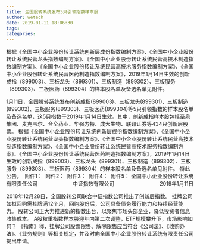 ```yaml
---
title: 全国股转系统发布5只引领指数样本股
author: wetech
date: 2019-01-11 18:06:30
tags: 
categories: 
---
```

根据《全国中小企业股份转让系统创新层成份指数编制方案》、《全国中小企业股份转让系统民营龙头指数编制方案》、《全国中小企业股份转让系统民营高技术制造指数编制方案》、《全国中小企业股份转让系统民营高技术服务指数编制方案》、《全国中小企业股份转让系统民营医药制造指数编制方案》，2019年1月14日生效的创新成指（899003）、三板龙头（899301）、三板制造（899302）、三板服务（899303）、三板医药（899304）的样本股名单及备选名单见附件。
<!-- more -->
1月11日，全国股转系统发布创新成指(899003)、三板龙头(899301)、三板制造(899302)、三板服务(899303)、三板医药(899304)等5只引领指数的样本股名单及备选名单，这5只指数于2019年1月14日生效。其中，创新成指样本股包括圣泉集团、麦克韦尔、合全药业、华强方特、成大生物、联讯证券等434只创新层股票。
根据《全国中小企业股份转让系统创新层成份指数编制方案》、《全国中小企业股份转让系统民营龙头指数编制方案》、《全国中小企业股份转让系统民营高技术制造指数编制方案》、《全国中小企业股份转让系统民营高技术服务指数编制方案》、《全国中小企业股份转让系统民营医药制造指数编制方案》，2019年1月14日生效的创新成指（899003）、三板龙头（899301）、三板制造（899302）、三板服务（899303）、三板医药（899304）的样本股名单及备选名单见附件。
特此公告。
 附件1：
 附件2：
 附件3：
 附件4：
 附件5：
全国中小企业股份转让系统有限责任公司
                       中证指数有限公司
                              2019年1月11日
 
 
2018年12月28日，全国股转公司联合中证指数公司推出了创新层指数。
挂牌公司如拟回购需挂牌满12个月，回购股份后，公司具备债务履行能力和持续经营能力。
股转公司正大力推进新的指数出台，以聚焦市场头部企业，降低投资者信息收集成本。
A股权重指数样本股迎年内第二次调整，ETF规模攀升下，市场影响如何？
《指南》称，挂牌公司股票限售、解除限售应当符合《公司法》、《收购办法》、《业务规则》等相关规定，并及时向全国中小企业股份转让系统有限责任公司提出申请。
